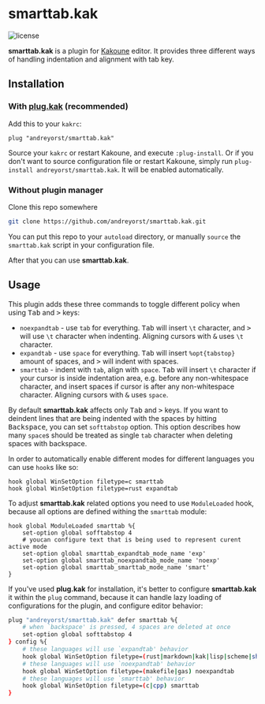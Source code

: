 # smarttab.kak
![license](https://img.shields.io/github/license/andreyorst/smarttab.kak.svg)

**smarttab.kak** is a plugin for [Kakoune](https://github.com/mawww/kakoune) editor.
It provides three different ways of handling indentation and alignment with tab key.

## Installation

### With [plug.kak](https://github.com/andreyorst/plug.kak) (recommended)
Add this to your `kakrc`:
```kak
plug "andreyorst/smarttab.kak"
```
Source your `kakrc` or restart Kakoune, and execute `:plug-install`. Or if you don't want
to source configuration file or restart Kakoune, simply run `plug-install andreyorst/smarttab.kak`.
It will be enabled automatically.

### Without plugin manager

Clone this repo somewhere
```sh
git clone https://github.com/andreyorst/smarttab.kak.git
```

You can put this repo to your `autoload` directory, or manually `source` the `smarttab.kak` script in your configuration file.

After that you can use **smarttab.kak**.

## Usage

This plugin adds these three commands to toggle different policy when using <kbd>Tab</kbd> and <kbd>></kbd> keys:
* `noexpandtab` - use `tab` for everything.
  <kbd>Tab</kbd> will insert `\t` character, and <kbd>></kbd> will use `\t` character when indenting.
  Aligning cursors with <kbd>&</kbd> uses `\t` character.
* `expandtab` - use `space` for everything.
  <kbd>Tab</kbd> will insert `%opt{tabstop}` amount of spaces, and <kbd>></kbd> will indent with spaces.
* `smarttab` - indent with `tab`, align with `space`.
  <kbd>Tab</kbd> will insert `\t` character if your cursor is inside indentation area, e.g. before any
  non-whitespace character, and insert spaces if cursor is after any non-whitespace character. Aligning
  cursors with <kbd>&</kbd> uses `space`.

By default **smarttab.kak** affects only <kbd>Tab</kbd> and <kbd>></kbd> keys. If you want to deindent
lines that are being indented with the spaces by hitting <kbd>Backspace</kbd>, you can set `softtabstop`
option. This option describes how many `space`s should be treated as single `tab` character when deleting
spaces with backspace.

In order to automatically enable different modes for different languages you can use `hook`s like so:

```kak
hook global WinSetOption filetype=c smarttab
hook global WinSetOption filetype=rust expandtab
```

To adjust **smarttab.kak** related options you need to use `ModuleLoaded` hook,
because all options are defined withing the `smarttab` module:

```kak
hook global ModuleLoaded smarttab %{
    set-option global sofftabstop 4
    # youcan configure text that is being used to represent curent active mode
    set-option global smarttab_expandtab_mode_name 'exp'
    set-option global smarttab_noexpandtab_mode_name 'noexp'
    set-option global smarttab_smarttab_mode_name 'smart'
}
```

If you've used **plug.kak** for installation, it's better to configure
**smarttab.kak** it within the `plug` command, because it can handle lazy
loading of configurations for the plugin, and configure editor behavior:

```sh
plug "andreyorst/smarttab.kak" defer smarttab %{
    # when `backspace' is pressed, 4 spaces are deleted at once
    set-option global softtabstop 4
} config %{
    # these languages will use `expandtab' behavior
    hook global WinSetOption filetype=(rust|markdown|kak|lisp|scheme|sh|perl) expandtab
    # these languages will use `noexpandtab' behavior
    hook global WinSetOption filetype=(makefile|gas) noexpandtab
    # these languages will use `smarttab' behavior
    hook global WinSetOption filetype=(c|cpp) smarttab
}
```
